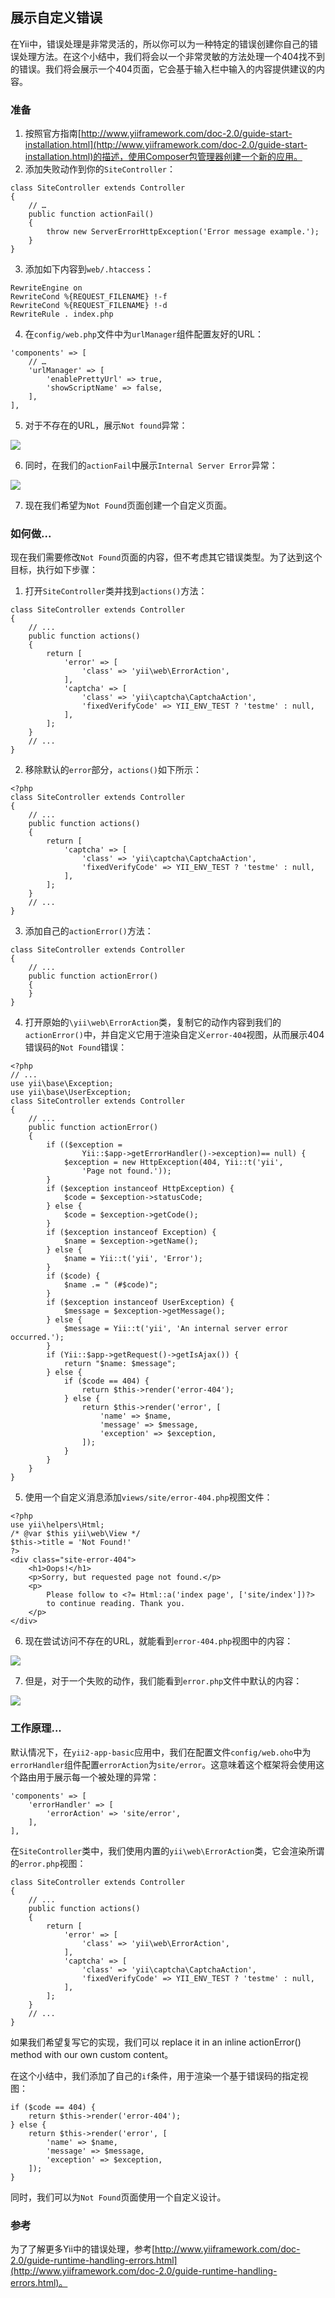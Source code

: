 ## 展示自定义错误

在Yii中，错误处理是非常灵活的，所以你可以为一种特定的错误创建你自己的错误处理方法。在这个小结中，我们将会以一个非常灵敏的方法处理一个404找不到的错误。我们将会展示一个404页面，它会基于输入栏中输入的内容提供建议的内容。

### 准备

1. 按照官方指南[http://www.yiiframework.com/doc-2.0/guide-start-installation.html](http://www.yiiframework.com/doc-2.0/guide-start-installation.html)的描述，使用Composer包管理器创建一个新的应用。
2. 添加失败动作到你的`SiteController`：

```
class SiteController extends Controller
{
    // …
    public function actionFail()
    {
        throw new ServerErrorHttpException('Error message example.');
    }
}
```

3. 添加如下内容到`web/.htaccess`：

```
RewriteEngine on
RewriteCond %{REQUEST_FILENAME} !-f
RewriteCond %{REQUEST_FILENAME} !-d
RewriteRule . index.php
```

4. 在`config/web.php`文件中为`urlManager`组件配置友好的URL：

```
'components' => [
    // …
    'urlManager' => [
        'enablePrettyUrl' => true,
        'showScriptName' => false,
    ],
],
```

5. 对于不存在的URL，展示`Not found`异常：

![](../images/a1206.png)

6. 同时，在我们的`actionFail`中展示`Internal Server Error`异常：

![](../images/a1207.png)

7. 现在我们希望为`Not Found`页面创建一个自定义页面。

### 如何做...

现在我们需要修改`Not Found`页面的内容，但不考虑其它错误类型。为了达到这个目标，执行如下步骤：

1. 打开`SiteController`类并找到`actions()`方法：

```
class SiteController extends Controller
{
    // ...
    public function actions()
    {
        return [
            'error' => [
                'class' => 'yii\web\ErrorAction',
            ],
            'captcha' => [
                'class' => 'yii\captcha\CaptchaAction',
                'fixedVerifyCode' => YII_ENV_TEST ? 'testme' : null,
            ],
        ];
    }
    // ...
}
```

2. 移除默认的`error`部分，`actions()`如下所示：

```
<?php
class SiteController extends Controller
{
    // ...
    public function actions()
    {
        return [
            'captcha' => [
                'class' => 'yii\captcha\CaptchaAction',
                'fixedVerifyCode' => YII_ENV_TEST ? 'testme' : null,
            ],
        ];
    }
    // ...
}
```


3. 添加自己的`actionError()`方法：

```
class SiteController extends Controller
{
    // ...
    public function actionError()
    {
    }
}
```

4. 打开原始的`\yii\web\ErrorAction`类，复制它的动作内容到我们的`actionError()`中，并自定义它用于渲染自定义`error-404`视图，从而展示404错误码的`Not Found`错误：

```
<?php
// ...
use yii\base\Exception;
use yii\base\UserException;
class SiteController extends Controller
{
    // ...
    public function actionError()
    {
        if (($exception =
                Yii::$app->getErrorHandler()->exception)== null) {
            $exception = new HttpException(404, Yii::t('yii',
                'Page not found.'));
        }
        if ($exception instanceof HttpException) {
            $code = $exception->statusCode;
        } else {
            $code = $exception->getCode();
        }
        if ($exception instanceof Exception) {
            $name = $exception->getName();
        } else {
            $name = Yii::t('yii', 'Error');
        }
        if ($code) {
            $name .= " (#$code)";
        }
        if ($exception instanceof UserException) {
            $message = $exception->getMessage();
        } else {
            $message = Yii::t('yii', 'An internal server error occurred.');
        }
        if (Yii::$app->getRequest()->getIsAjax()) {
            return "$name: $message";
        } else {
            if ($code == 404) {
                return $this->render('error-404');
            } else {
                return $this->render('error', [
                    'name' => $name,
                    'message' => $message,
                    'exception' => $exception,
                ]);
            }
        }
    }
}
```

5. 使用一个自定义消息添加`views/site/error-404.php`视图文件：

```
<?php
use yii\helpers\Html;
/* @var $this yii\web\View */
$this->title = 'Not Found!'
?>
<div class="site-error-404">
    <h1>Oops!</h1>
    <p>Sorry, but requested page not found.</p>
    <p>
        Please follow to <?= Html::a('index page', ['site/index'])?>
        to continue reading. Thank you.
    </p>
</div>
```

6. 现在尝试访问不存在的URL，就能看到`error-404.php`视图中的内容：

![](../images/a1208.png)

7. 但是，对于一个失败的动作，我们能看到`error.php`文件中默认的内容：

![](../images/a1209.png)

### 工作原理...

默认情况下，在`yii2-app-basic`应用中，我们在配置文件`config/web.oho`中为`errorHandler`组件配置`errorAction`为`site/error`。这意味着这个框架将会使用这个路由用于展示每一个被处理的异常：

```
'components' => [
    'errorHandler' => [
        'errorAction' => 'site/error',
    ],
],
```

在`SiteController`类中，我们使用内置的`yii\web\ErrorAction`类，它会渲染所谓的`error.php`视图：

```
class SiteController extends Controller
{
    // ...
    public function actions()
    {
        return [
            'error' => [
                'class' => 'yii\web\ErrorAction',
            ],
            'captcha' => [
                'class' => 'yii\captcha\CaptchaAction',
                'fixedVerifyCode' => YII_ENV_TEST ? 'testme' : null,
            ],
        ];
    }
    // ...
}
```

如果我们希望复写它的实现，我们可以 replace it in an inline actionError() method with our own custom content。

在这个小结中，我们添加了自己的`if`条件，用于渲染一个基于错误码的指定视图：

```
if ($code == 404) {
    return $this->render('error-404');
} else {
    return $this->render('error', [
        'name' => $name,
        'message' => $message,
        'exception' => $exception,
    ]);
}
```

同时，我们可以为`Not Found`页面使用一个自定义设计。

### 参考

为了了解更多Yii中的错误处理，参考[http://www.yiiframework.com/doc-2.0/guide-runtime-handling-errors.html](http://www.yiiframework.com/doc-2.0/guide-runtime-handling-errors.html)。